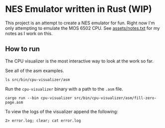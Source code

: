# NES Emulator written in Rust (WIP)

This project is an attempt to create a NES emulator for fun. Right now I'm only attempting to emulate the MOS 6502 CPU. See [assets/notes.txt](assets/notes.txt) for my notes as I work on this.

## How to run

The CPU visualizer is the most interactive way to look at the work so far.

See all of the asm examples.

```
ls src/bin/cpu-visualizer/asm
```

Run the `cpu-visualizer` binary with a path to the `.asm` file.

```
cargo run --bin cpu-visualizer src/bin/cpu-visualizer/asm/fill-zero-page.asm
```

To view the logs of the visualizer append the following:

```
2> error.log; clear; cat error.log
```
